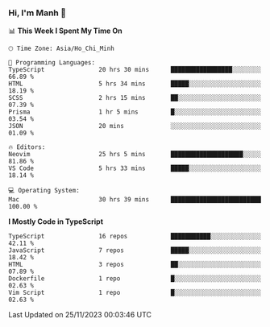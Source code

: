 ### Hi, I'm Manh 👋

<!--START_SECTION:waka-->
📊 **This Week I Spent My Time On** 

```text
🕑︎ Time Zone: Asia/Ho_Chi_Minh

💬 Programming Languages: 
TypeScript               20 hrs 30 mins      █████████████████░░░░░░░░   66.89 % 
HTML                     5 hrs 34 mins       █████░░░░░░░░░░░░░░░░░░░░   18.19 % 
SCSS                     2 hrs 15 mins       ██░░░░░░░░░░░░░░░░░░░░░░░   07.39 % 
Prisma                   1 hr 5 mins         █░░░░░░░░░░░░░░░░░░░░░░░░   03.54 % 
JSON                     20 mins             ░░░░░░░░░░░░░░░░░░░░░░░░░   01.09 % 

🔥 Editors: 
Neovim                   25 hrs 5 mins       ████████████████████░░░░░   81.86 % 
VS Code                  5 hrs 33 mins       █████░░░░░░░░░░░░░░░░░░░░   18.14 % 

💻 Operating System: 
Mac                      30 hrs 39 mins      █████████████████████████   100.00 % 
```

**I Mostly Code in TypeScript** 

```text
TypeScript               16 repos            ███████████░░░░░░░░░░░░░░   42.11 % 
JavaScript               7 repos             █████░░░░░░░░░░░░░░░░░░░░   18.42 % 
HTML                     3 repos             ██░░░░░░░░░░░░░░░░░░░░░░░   07.89 % 
Dockerfile               1 repo              █░░░░░░░░░░░░░░░░░░░░░░░░   02.63 % 
Vim Script               1 repo              █░░░░░░░░░░░░░░░░░░░░░░░░   02.63 % 
```




 Last Updated on 25/11/2023 00:03:46 UTC
<!--END_SECTION:waka-->
